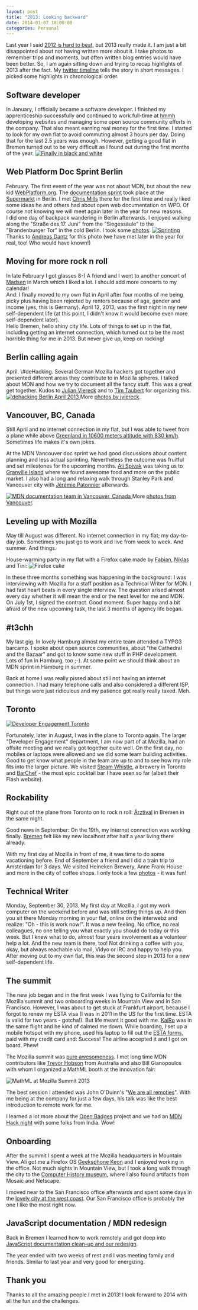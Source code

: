 ```yaml
---
layout: post
title: "2013: Looking backward"
date: 2014-01-07 18:00:00
categories: Personal
---
```


Last year I said <a href="https://florianscholz.com/2012/12/2012-looking-backward/">
2012 is hard to beat</a>, but 2013 really made it. I am just a  bit disappointed
about not having written more about it. I take photos to remember trips and moments,
but often written blog entries would have been better. So, I am again sitting down
and trying to recap highlights of 2013 after the fact. My
<a href="https://twitter.com/floscholz">twitter timeline</a> tells the story in 
short messages. I picked some highlights in chronological order.


<h2>Software developer</h2>
In January, I officially became a software developer. I finished my apprenticeship
successfully and continued to work full-time at <a href="https://www.hmmh.de">hmmh</a>
developing websites and managing some open source community efforts in the
company. That also meant earning real money for the first time. I started to look
for my own flat to avoid commuting almost 3 hours per day. Doing that for the
last 2.5 years was enough. However, getting a good flat in Bremen turned out
to be very difficult as I found out during the first months of the year.

<a href="https://twitpic.com/bztjyy">
  <img src="https://twitpic.com/show/large/bztjyy.jpg" alt="Finally in black and white">
</a>


<h2>Web Platform Doc Sprint Berlin</h2>
February. The first event of the year was not about MDN, but about the new kid
<a href="https://webplatform.org">WebPlatform.org</a>.
The <a href="https://lanyrd.com/2013/wpds/">documentation sprint</a> took place at
the <a href="https://www.supermarkt-berlin.net/">Supermarkt</a> in Berlin.
I met <a href="https://twitter.com/chrisdavidmills">Chris Mills</a>
there for the first time and really liked some ideas he and others had about open web documentation on WPD.
Of course not knowing we will meet again later in the year for new reasons. <br />
I did one day of backpack wandering in Berlin afterwards. I enjoyed walking along
the "Straße des 17. Juni" from the "Siegessäule" to the "Brandenburger Tor" in the cold
Berlin. I took some <a href="https://www.flickr.com/photos/florianscholz/sets/72157632781739398/">photos</a>.

<a href="https://www.flickr.com/photos/szene/8459312560/" title="Sprinting by andreasdantz on Flickr">
  <img src="https://farm9.staticflickr.com/8235/8459312560_d5565f6c70_z.jpg" alt="Sprinting">
</a>
Thanks to <a href="https://twitter.com/dantz">Andreas Dantz</a> for this photo
(we have met later in the year for real, too! Who would have known!)


<h2>Moving for more rock n roll </h2>
In late February I got glasses 8-) A friend and I went to another concert of
<a href="https://en.wikipedia.org/wiki/Madsen_%28band%29">Madsen</a> in March
which I liked a lot. I should add more concerts to my calendar!<br />
And: I finally moved to my own flat in April after four months of me being picky
plus having been rejected by rentors because of age, gender and income (yes, this is
Germany). April 12, 2013, was the first night in my new self-dependent life
(at this point, I didn't know it would become even more self-dependent later). <br />
Hello Bremen, hello shiny city life. Lots of things to set up in the flat,
including getting an internet connection, which turned out to be the most horrible
thing for me in 2013. But never give up, keep on rocking!


<h2>Berlin calling again</h2>
April. \#deHacking. Several German Mozilla hackers got together and presented different
areas they contribute to in Mozilla spheres. I talked about MDN and how we try
to document all the fancy stuff. This was a great get together. Kudos to
<a href="https://twitter.com/jviereck">Julian Viereck</a> and to
<a href="https://twitter.com/ttaubert">Tim Taubert</a> for organizing this.

<a href="https://www.flickr.com/photos/jviereck/8681841600/">
  <img src="https://farm9.staticflickr.com/8390/8681841600_d0fb3c0dfd_z.jpg" alt="dehacking Berlin April 2013">
</a>
More <a href="https://www.flickr.com/photos/jviereck/sets/72157633351776766/">photos by jviereck</a>.


<h2>Vancouver, BC, Canada</h2>

Still April and no internet connection in my flat, but I was able to tweet from a plane while above
<a href="https://twitpic.com/cluqei">Greenland in 10600 meters altitude with 830 km/h</a>.
Sometimes life makes it's own jokes. <br />

At the MDN Vancouver doc sprint we had good discussions about content planning and less
actual sprinting. Nevertheless the outcome was fruitful and set milestones for
the upcoming months. <a href="https://twitter.com/alispivak">Ali Spivak</a> was taking us to
<a href="https://en.wikipedia.org/wiki/Granville_Island">Granville Island</a>
where we found awesome food and more on the public market. I also had a long and
relaxing walk through Stanley Park and Vancouver city with
<a href="https://twitter.com/JeremiePat">Jérémie Patonnier</a> afterwards.

<a href="https://www.flickr.com/photos/florianscholz/8691165472/">
  <img src="http://farm8.staticflickr.com/7056/8691165472_934956b00a_z.jpg" alt="MDN documentation team in Vancouver, Canada">
</a>
More <a href="https://www.flickr.com/photos/florianscholz/sets/72157633374879254/">photos from Vancouver</a>.


<h2>Leveling up with Mozilla</h2>
May till August was different. No internet connection in my flat; my day-to-day job.
Sometimes you just go to work and live from week to week. And summer. And things.

House-warming party in my flat with a Firefox cake made by <a href="https://twitter.com/fabianjunge">Fabian</a>,
<a href="https://twitter.com/niklasbarning">Niklas</a> and Tini:
<img alt="Firefox cake" src="/assets/img/firefox-cake.jpg" />

In these three months something was happening in the background: I was
interviewing with Mozilla for a staff position as a Technical Writer for MDN.
I had fast heart beats in every single interview. The question arised almost every
day whether it will mean the end or the next level for me and MDN. On July 1st, I signed
the contract. Good moment. Super happy and a bit afraid of the new upcoming task,
the last 3 months of agency life began.

<h2>#t3chh</h2>
My last gig. In lovely Hamburg almost my entire team attended a TYPO3 barcamp.
I spoke about open source communities, about "the Cathedral and the Bazaar" and
got to know some new stuff in PHP development. <br />
Lots of fun in Hamburg, too ;-). At some point we should think about an MDN sprint
in Hamburg in summer.

Back at home I was really pissed about still not having an internet connection.
I had many telephone calls and also considered a different ISP, but things were
just ridiculous and my patience got really really taxed. Meh.


<h2>Toronto</h2>
<a href="https://twitter.com/davidwalshblog/statuses/369568793611100160">
  <img src="https://pbs.twimg.com/media/BSD43BeCYAAuon8.jpg:large" alt="Developer Engagement Toronto">
</a>

Fortunately, later in August, I was in the plane to Toronto again. The larger
"Developer Engagement" department, I am now part of at Mozilla, had an offsite meeting
and we really got together quite well. On the first day, no mobiles or laptops
were allowed and we did some team building activities. Good to get know what
people in the team are up to and to see how my role fits into the larger picture.
We visited <a href="https://www.steamwhistle.ca/">Steam Whistle</a>, a brewery in Toronto
and <a href="https://www.barcheftoronto.com/">BarChef</a> - the most epic cocktail
bar I have seen so far (albeit their Flash website).


<h2>Rockability</h2>
Right out of the plane from Toronto on to rock n roll:
<a href="https://www.youtube.com/watch?v=_4X9EkrMkYA">Ärztival</a> in Bremen in
the same night.

Good news in September: On the 19th, my internet connection was working finally.
<a href="https://www.flickr.com/photos/florianscholz/tags/bremen/">Bremen</a>
felt like my new localhost after half a year living there already.

With my first day at Mozilla in front of me, it was time to do some vacationing before.
End of September a friend and I did a train trip to Amsterdam for 3 days. We
visited Heineken Brewery, Anne Frank House and more in the city of coffee shops.
I only took a few
<a href="https://www.flickr.com/photos/florianscholz/sets/72157637202925593/">photos</a> -
it was fun!

<h2>Technical Writer</h2>
Monday, September 30, 2013. My first day at Mozilla. I got my work computer on
the weekend before and was still setting things up. And then you sit there Monday
morning in your flat, online on the interwebz and realize: "Oh - this is work now!".
It was a new feeling. No office, no real colleagues, no one telling you what exactly
you should do today or this week. But I knew what to do, almost four years
involvement as a volunteer help a lot. And the new team is there, too! Not drinking
a coffee with you, okay, but always reachable via mail, Vidyo or IRC and happy to
help you. After moving out to my own flat, this was the second step in 2013 for a
new self-dependent life.

<h2>The summit</h2>
The new job began and in the first week I was flying to California for the Mozilla
summit and two onboarding weeks in Mountain View and in San Francisco.
However, I was about to get stuck at Frankfurt airport, because I forgot to renew
my ESTA visa (I was in 2011 in the US for the first time. ESTA is valid for two
years - gotcha!). But life meant it good with me.
<a href="https://home.kairo.at/">KaiRo</a> was in the same flight and he kind of
calmed me down. While boarding, I set up a mobile hotspot with my phone, used his
laptop to fill out the <a href="https://esta.cbp.dhs.gov/esta/">ESTA forms</a>,
paid with my credit card and: Success! The airline accepted it and I got on board.
Phew!

The Mozilla summit was <a href="https://www.youtube.com/watch?v=LuyBGkbzTjs">pure awesomeness</a>.
I met long time MDN contributors like <a href="https://twitter.com/trevorhobson">Trevor Hobson</a> 
from Australia and also Bill Gianopoulos with whom I organized a MathML booth at the
innovation fair:

<img src="/assets/img/mathml-summit.jpg" alt="MathML at Mozilla Summit 2013" />

The best session I attended was John O'Duinn's
"<a href="https://oduinn.com/blog/2013/10/16/we-are-all-remoties-at-mozilla-summit/">We are all remoties</a>".
With me being at the company for just a few days, his talk was like the best
introduction to remote work for me.

I learned a lot more about the <a href="https://openbadges.org/">Open Badges</a>
project and we had an <a href="https://twitter.com/groovecoder/status/387057085331947521/photo/1">MDN Hack night</a> 
with some folks from India. Wow!


<h2>Onboarding</h2>
After the summit I spent a week at the Mozilla headquarters in Mountain View.
Ali got me a Firefox OS <a href="https://www.geeksphone.com/">Geeksphone Keon</a>
and I enjoyed working in the office. Not much sights in Mountain View, but I took
a long walk through the city to the <a href="https://www.flickr.com/photos/florianscholz/sets/72157637205007376/">Computer History museum</a>,
where I also found artifacts from Mosaic and Netscape.

I moved near to the San Francisco office afterwards and spent some days in the
<a href="https://www.flickr.com/photos/florianscholz/sets/72157637205589805/">lovely city at the west coast</a>.
Our San Francisco office is probably the one I like the most right now.

<h2>JavaScript documentation / MDN redesign</h2>
Back in Bremen I learned how to work remotely and got deep into
<a href="https://florianscholz.com/2014/01/javascript-documentation-clean-up-and-mdn-redesign-history/">
JavaScript documentation clean-up and our redesign</a>.

The year ended with two weeks of rest and I was meeting family and friends. Similar
to last year and very good for energizing.

<h2>Thank you</h2>

Thanks to all the amazing people I met in 2013! I look forward to 2014 with all
the fun and the challenges.
